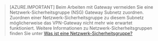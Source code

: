 >[AZURE.IMPORTANT] Beim Arbeiten mit Gateway vermeiden Sie eine Netzwerk-Sicherheitsgruppe (NSG) Gateway Subnetz zuordnen. Zuordnen einer Netzwerk-Sicherheitsgruppe zu diesem Subnetz möglicherweise das VPN-Gateway nicht mehr wie erwartet funktioniert. Weitere Informationen zu Netzwerk-Sicherheitsgruppen finden Sie unter [Was ist eine Netzwerk-Sicherheitsgruppe?](../articles/virtual-network/virtual-networks-nsg.md)


